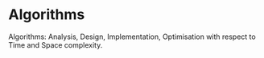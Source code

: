 # Algorithms
Algorithms: Analysis, Design, Implementation, Optimisation with respect to Time and Space complexity. 
